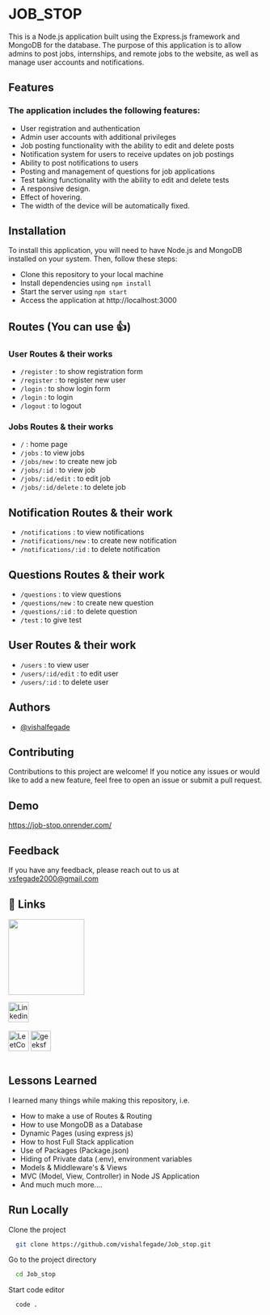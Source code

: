 # JOB_STOP

This is a Node.js application built using the Express.js framework and MongoDB for the database. The purpose of this application is to allow admins to post jobs, internships, and remote jobs to the website, as well as manage user accounts and notifications.

## Features

### The application includes the following features:

- User registration and authentication
- Admin user accounts with additional privileges
- Job posting functionality with the ability to edit and delete posts
- Notification system for users to receive updates on job postings
- Ability to post notifications to users
- Posting and management of questions for job applications
- Test taking functionality with the ability to edit and delete tests
- A responsive design.
- Effect of hovering.
- The width of the device will be automatically fixed.

## Installation
To install this application, you will need to have Node.js and MongoDB installed on your system. Then, follow these steps:

 - Clone this repository to your local machine
- Install dependencies using `npm install`
- Start the server using `npm start`
- Access the application at http://localhost:3000


## Routes (You can use 👍)
### User Routes & their works
- `/register` : to show registration form
- `/register` : to register new user
- `/login` : to show login form
- `/login` : to login
- `/logout` : to logout

### Jobs Routes & their works
- `/` : home page
- `/jobs` : to view jobs
- `/jobs/new` : to create new job
- `/jobs/:id` : to view job
- `/jobs/:id/edit` : to edit job
- `/jobs/:id/delete` : to delete job


## Notification Routes & their work
- `/notifications` : to view notifications
- `/notifications/new` : to create new notification
- `/notifications/:id` : to delete notification


## Questions Routes & their work
- `/questions` : to view questions
- `/questions/new` : to create new question
- `/questions/:id` : to delete question
- `/test` : to give test


## User Routes & their work
- `/users` : to view user
- `/users/:id/edit` : to edit user
- `/users/:id` : to delete user





## Authors

- [@vishalfegade](https://github.com/vishalfegade)


## Contributing

Contributions to this project are welcome! If you notice any issues or would like to add a new feature, feel free to open an issue or submit a pull request.


## Demo

https://job-stop.onrender.com/


## Feedback

If you have any feedback, please reach out to us at vsfegade2000@gmail.com


## 🔗 Links

[<img src="https://www.seekpng.com/png/detail/111-1112824_picture-my-portfolio-logo-png.png" width="150">](https://codewithpankaj.vercel.app)


<a href="https://www.linkedin.com/in/vishal-f-10286924a/" target="blank"><img align="center" src="https://img.shields.io/badge/linkedin-%230077B5.svg?style=for-the-badge&logo=linkedin&logoColor=white" alt="Linkedin" height="40"/></a><br><br>
<a href="https://leetcode.com/vsfegade/" target="blank"><img align="center" src="https://img.shields.io/badge/LeetCode-000000?style=for-the-badge&logo=LeetCode&logoColor=#d16c06" alt="LeetCode" height="40"/></a>
<a href="https://auth.geeksforgeeks.org/user/vsfegade/practice" target="blank"><img align="center" src="https://img.shields.io/badge/GeeksforGeeks-gray?style=for-the-badge&logo=geeksforgeeks&logoColor=35914c" alt="geeksforgeeks" height="40"/></a><br><br>

## Lessons Learned

I learned many things while making this repository, i.e.
- How to make a use of Routes & Routing
- How to use MongoDB as a Database
- Dynamic Pages (using express js)
- How to host Full Stack application
- Use of Packages (Package.json)
- Hiding of Private data (.env), environment variables
- Models & Middleware's & Views
- MVC (Model, View, Controller) in Node JS Application
- And much much more....
## Run Locally

Clone the project

```bash
  git clone https://github.com/vishalfegade/Job_stop.git
```

Go to the project directory

```bash
  cd Job_stop
```

Start code editor

```bash
  code .
```





